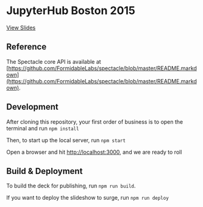 # JupyterHub Boston 2015

[View Slides](https://jupyterhub.surge.sh/)

## Reference

The Spectacle core API is available at [https://github.com/FormidableLabs/spectacle/blob/master/README.markdown](https://github.com/FormidableLabs/spectacle/blob/master/README.markdown).

## Development

After cloning this repository, your first order of business is to open the terminal and run `npm install`

Then, to start up the local server, run `npm start`

Open a browser and hit [http://localhost:3000](http://localhost:3000), and we are ready to roll

## Build & Deployment

To build the deck for publishing, run `npm run build`.

If you want to deploy the slideshow to surge, run `npm run deploy`
